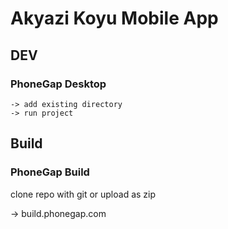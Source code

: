 # Akyazi Koyu Mobile App

## DEV

### PhoneGap Desktop

    -> add existing directory 
    -> run project

## Build

### PhoneGap Build

clone repo with git or upload as zip

-> build.phonegap.com

